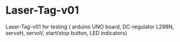 # Laser-Tag-v01
Laser-Tag-v01 for testing  ( arduino UNO board, DC-regulator L298N, servoH, servoV, start/stop button, LED indicators) 
